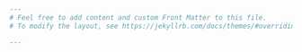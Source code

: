 ```yaml
---
# Feel free to add content and custom Front Matter to this file.
# To modify the layout, see https://jekyllrb.com/docs/themes/#overriding-theme-defaults

---
```



